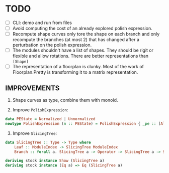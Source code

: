 # TODO

- [ ] CLI: demo and run from files
- [ ] Avoid computing the cost of an already explored polish expression.
- [ ] Recompute shape curves only tore the shape on each branch and only recompute the branches (at most 2) that has changed after a perturbation on the polish expression.
- [ ] The modules shouldn't have a list of shapes. They should be rigit or flexible and allow rotations. There are better representations than `[Shape]`
- [ ] The representation of a floorplan is clunky. Most of the work of Floorplan.Pretty is transforming it to a matrix representation.

## IMPROVEMENTS

1. Shape curves as type, combine them with monoid.

2. Improve `PolishExpression`:

```haskell
data PEState = Normalized | Unnormalized
newtype PolishExpression (n :: PEState) = PolishExpression { _pe :: [Alphabet] }
```

3. Improve `SlicingTree`:

```haskell
data SlicingTree :: Type -> Type where
    Leaf :: ModuleIndex -> SlicingTree ModuleIndex
    Branch :: forall a. SlicingTree a -> Operator -> SlicingTree a -> SlicingTree Operator

deriving stock instance Show (SlicingTree a)
deriving stock instance (Eq a) => Eq (SlicingTree a)
```

